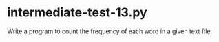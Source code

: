 # intermediate-test-13.py
 Write a program to count the frequency of each word in a given text file.
